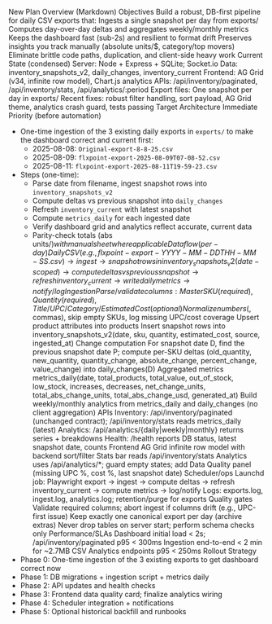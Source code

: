 New Plan Overview (Markdown)
Objectives
Build a robust, DB-first pipeline for daily CSV exports that:
Ingests a single snapshot per day from exports/
Computes day-over-day deltas and aggregates weekly/monthly metrics
Keeps the dashboard fast (sub-2s) and resilient to format drift
Preserves insights you track manually (absolute units/$, category/top movers)
Eliminate brittle code paths, duplication, and client-side heavy work
Current State (condensed)
Server: Node + Express + SQLite; Socket.io
Data: inventory_snapshots_v2, daily_changes, inventory_current
Frontend: AG Grid (v34, infinite row model), Chart.js analytics
APIs: /api/inventory/paginated, /api/inventory/stats, /api/analytics/:period
Export files: One snapshot per day in exports/
Recent fixes: robust filter handling, sort payload, AG Grid theme, analytics crash guard, tests passing
Target Architecture
Immediate Priority (before automation)
- One-time ingestion of the 3 existing daily exports in `exports/` to make the dashboard correct and current first:
  - 2025-08-08: `Original-export-8-8-25.csv`
  - 2025-08-09: `flxpoint-export-2025-08-09T07-08-52.csv`
  - 2025-08-11: `flxpoint-export-2025-08-11T19-59-23.csv`
- Steps (one-time):
  - Parse date from filename, ingest snapshot rows into `inventory_snapshots_v2`
  - Compute deltas vs previous snapshot into `daily_changes`
  - Refresh `inventory_current` with latest snapshot
  - Compute `metrics_daily` for each ingested date
  - Verify dashboard grid and analytics reflect accurate, current data
  - Parity-check totals (abs units/$) with manual sheet where applicable
Data flow (per-day)
Daily CSV (e.g., flxpoint-export-YYYY-MM-DDTHH-MM-SS.csv) → ingest → snapshot rows in inventory_snapshots_v2 (date-scoped) → compute deltas vs previous snapshot → refresh inventory_current → write daily metrics → notify/log
Ingestion
Parse/validate columns: Master SKU (required), Quantity (required), Title/UPC/Category/Estimated Cost (optional)
Normalize numbers ($, commas), skip empty SKUs, log missing UPC/cost coverage
Upsert product attributes into products
Insert snapshot rows into inventory_snapshots_v2(date, sku, quantity, estimated_cost, source, ingested_at)
Change computation
For snapshot date D, find the previous snapshot date P; compute per-SKU deltas (old_quantity, new_quantity, quantity_change, absolute_change, percent_change, value_change) into daily_changes(D)
Aggregated metrics
metrics_daily(date, total_products, total_value, out_of_stock, low_stock, increases, decreases, net_change_units, total_abs_change_units, total_abs_change_usd, generated_at)
Build weekly/monthly analytics from metrics_daily and daily_changes (no client aggregation)
APIs
Inventory: /api/inventory/paginated (unchanged contract); /api/inventory/stats reads metrics_daily (latest)
Analytics: /api/analytics/{daily|weekly|monthly} returns series + breakdowns
Health: /health reports DB status, latest snapshot date, counts
Frontend
AG Grid infinite row model with backend sort/filter
Stats bar reads /api/inventory/stats
Analytics uses /api/analytics/*; guard empty states; add Data Quality panel (missing UPC %, cost %, last snapshot date)
Scheduler/ops
Launchd job: Playwright export → ingest → compute deltas → refresh inventory_current → compute metrics → log/notify
Logs: exports.log, ingest.log, analytics.log; retention/purge for exports
Quality gates
Validate required columns; abort ingest if columns drift (e.g., UPC-first issue)
Keep exactly one canonical export per day (archive extras)
Never drop tables on server start; perform schema checks only
Performance/SLAs
Dashboard initial load < 2s; /api/inventory/paginated p95 < 300ms
Ingestion end-to-end < 2 min for ~2.7MB CSV
Analytics endpoints p95 < 250ms
Rollout Strategy
- Phase 0: One-time ingestion of the 3 existing exports to get dashboard correct now
- Phase 1: DB migrations + ingestion script + metrics daily
- Phase 2: API updates and health checks
- Phase 3: Frontend data quality card; finalize analytics wiring
- Phase 4: Scheduler integration + notifications
- Phase 5: Optional historical backfill and runbooks
